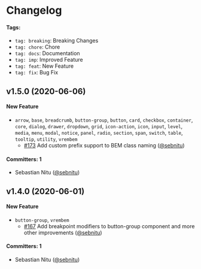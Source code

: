 # Changelog

#### Tags:

- `tag: breaking`: Breaking Changes
- `tag: chore`: Chore
- `tag: docs`: Documentation
- `tag: imp`: Improved Feature
- `tag: feat`: New Feature
- `tag: fix`: Bug Fix


<!-- ADD-NEW-CHANGELOG-HERE -->

## v1.5.0 (2020-06-06)

#### New Feature
* `arrow`, `base`, `breadcrumb`, `button-group`, `button`, `card`, `checkbox`, `container`, `core`, `dialog`, `drawer`, `dropdown`, `grid`, `icon-action`, `icon`, `input`, `level`, `media`, `menu`, `modal`, `notice`, `panel`, `radio`, `section`, `span`, `switch`, `table`, `tooltip`, `utility`, `vrembem`
  * [#173](https://github.com/sebnitu/vrembem/pull/173) Add custom prefix support to BEM class naming ([@sebnitu](https://github.com/sebnitu))

#### Committers: 1
- Sebastian Nitu ([@sebnitu](https://github.com/sebnitu))


## v1.4.0 (2020-06-01)

#### New Feature
* `button-group`, `vrembem`
  * [#167](https://github.com/sebnitu/vrembem/pull/167) Add breakpoint modifiers to button-group component and more other improvements  ([@sebnitu](https://github.com/sebnitu))

#### Committers: 1
- Sebastian Nitu ([@sebnitu](https://github.com/sebnitu))
